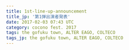 ```yaml
---
title: 1st-line-up-announcement
title_jp: '第1弾出演者発表'
date: 2017-02-03 07:43 UTC
category: cocono fest. 2017
tags: the gofuku town, ALTER EAGO, COLTECO
tags_jp: the gofuku town, ALTER EAGO, COLTECO
---
```


